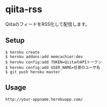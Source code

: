 # qiita-rss
QiitaのフィードをRSS化して配信します。

## Setup
```
$ heroku create
$ heroku addons:add memcachier:dev
$ heroku config:add TOKEN=QiitaのAPIトークン
$ heroku config:add USER_NAME=任意のユーザ名
$ git push heroku master
```

## Usage
```
http://your-appname.herokuapp.com/
```
